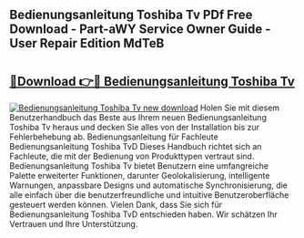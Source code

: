 ## Bedienungsanleitung Toshiba Tv PDf Free Download - Part-aWY Service Owner Guide - User Repair Edition MdTeB

# <h2><a href="http://df5cjr.blite.top/?on=Bedienungsanleitung+Toshiba+Tv">🔗Download 👉🔴 Bedienungsanleitung Toshiba Tv</a></h2>

[![Bedienungsanleitung Toshiba Tv new download](https://i.imgur.com/lujVjoI.png)](http://df5cjr.blite.top/?on=Bedienungsanleitung+Toshiba+Tv)
Holen Sie mit diesem Benutzerhandbuch das Beste aus Ihrem neuen Bedienungsanleitung Toshiba Tv heraus und decken Sie alles von der Installation bis zur Fehlerbehebung ab. Bedienungsanleitung für Fachleute Bedienungsanleitung Toshiba TvD Dieses Handbuch richtet sich an Fachleute, die mit der Bedienung von Produkttypen vertraut sind. Bedienungsanleitung Toshiba Tv bietet Benutzern eine umfangreiche Palette erweiterter Funktionen, darunter Geolokalisierung, intelligente Warnungen, anpassbare Designs und automatische Synchronisierung, die alle einfach über die benutzerfreundliche und intuitive Benutzeroberfläche gesteuert werden können. Vielen Dank, dass Sie sich für Bedienungsanleitung Toshiba TvD entschieden haben. Wir schätzen Ihr Vertrauen und Ihre Unterstützung.
